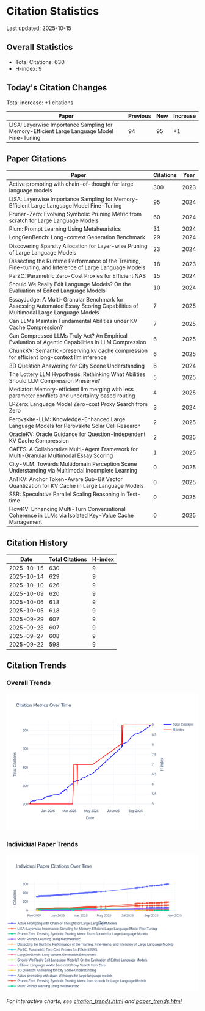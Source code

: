 # Citation Statistics

Last updated: 2025-10-15

## Overall Statistics
- Total Citations: 630
- H-index: 9

## Today's Citation Changes 

Total increase: +1 citations

| Paper | Previous | New | Increase |
| ----- | --------- | --- | -------- |
| LISA: Layerwise Importance Sampling for Memory-Efficient Large Language Model Fine-Tuning | 94 | 95 | +1 |

## Paper Citations

| Paper | Citations | Year |
| ----- | --------- | ---- |
| Active prompting with chain-of-thought for large language models | 300 | 2023 |
| LISA: Layerwise Importance Sampling for Memory-Efficient Large Language Model Fine-Tuning | 95 | 2024 |
| Pruner-Zero: Evolving Symbolic Pruning Metric from scratch for Large Language Models | 60 | 2024 |
| Plum: Prompt Learning Using Metaheuristics | 31 | 2024 |
| LongGenBench: Long-context Generation Benchmark | 29 | 2024 |
| Discovering Sparsity Allocation for Layer-wise Pruning of Large Language Models | 23 | 2024 |
| Dissecting the Runtime Performance of the Training, Fine-tuning, and Inference of Large Language Models | 18 | 2023 |
| ParZC: Parametric Zero-Cost Proxies for Efficient NAS | 15 | 2024 |
| Should We Really Edit Language Models? On the Evaluation of Edited Language Models | 10 | 2024 |
| EssayJudge: A Multi-Granular Benchmark for Assessing Automated Essay Scoring Capabilities of Multimodal Large Language Models | 7 | 2025 |
| Can LLMs Maintain Fundamental Abilities under KV Cache Compression? | 7 | 2025 |
| Can Compressed LLMs Truly Act? An Empirical Evaluation of Agentic Capabilities in LLM Compression | 6 | 2025 |
| ChunkKV: Semantic-preserving kv cache compression for efficient long-context llm inference | 6 | 2025 |
| 3D Question Answering for City Scene Understanding | 6 | 2024 |
| The Lottery LLM Hypothesis, Rethinking What Abilities Should LLM Compression Preserve? | 5 | 2025 |
| Mediator: Memory-efficient llm merging with less parameter conflicts and uncertainty based routing | 4 | 2025 |
| LPZero: Language Model Zero-cost Proxy Search from Zero | 3 | 2024 |
| Perovskite-LLM: Knowledge-Enhanced Large Language Models for Perovskite Solar Cell Research | 2 | 2025 |
| OracleKV: Oracle Guidance for Question-Independent KV Cache Compression | 2 | 2025 |
| CAFES: A Collaborative Multi-Agent Framework for Multi-Granular Multimodal Essay Scoring | 1 | 2025 |
| City-VLM: Towards Multidomain Perception Scene Understanding via Multimodal Incomplete Learning | 0 | 2025 |
| AnTKV: Anchor Token-Aware Sub-Bit Vector Quantization for KV Cache in Large Language Models | 0 | 2025 |
| SSR: Speculative Parallel Scaling Reasoning in Test-time | 0 | 2025 |
| FlowKV: Enhancing Multi-Turn Conversational Coherence in LLMs via Isolated Key-Value Cache Management | 0 | 2025 |

## Citation History

| Date | Total Citations | H-index |
| ---- | --------------- | ------- |
| 2025-10-15 | 630 | 9 |
| 2025-10-14 | 629 | 9 |
| 2025-10-10 | 626 | 9 |
| 2025-10-09 | 620 | 9 |
| 2025-10-06 | 618 | 9 |
| 2025-10-05 | 618 | 9 |
| 2025-09-29 | 607 | 9 |
| 2025-09-28 | 607 | 9 |
| 2025-09-27 | 608 | 9 |
| 2025-09-22 | 598 | 9 |

## Citation Trends

### Overall Trends
![Citation Trends](citation_trends.png)

### Individual Paper Trends
![Paper Trends](paper_trends.png)

*For interactive charts, see [citation_trends.html](citation_trends.html) and [paper_trends.html](paper_trends.html)*